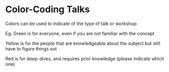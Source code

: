 # Color-Coding Talks

Colors can be used to indicate of the type of talk or workshop:

Eg: Green is for everyone, even if you are not familiar with the concept

Yellow is for the people that are knowledgeable about the subject but still have to figure things out

Red is for deep-dives, and requires prior knowledge (please indicate which one)
